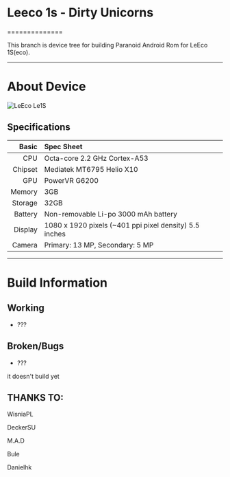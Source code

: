 # Leeco 1s - Dirty Unicorns
==============

This branch is device tree for building Paranoid Android Rom for LeEco 1S(eco).

---

# About Device

![LeEco Le1S](http://cdn2.gsmarena.com/vv/pics/leeco/letv-le-1s-1.jpg "LeEco Le1S")


## Specifications


Basic   | Spec Sheet
-------:|:-------------------------
CPU     | Octa-core 2.2 GHz Cortex-A53
Chipset | Mediatek MT6795 Helio X10
GPU     | PowerVR G6200
Memory  | 3GB
Storage | 32GB
Battery | Non-removable Li-po 3000 mAh battery
Display | 1080 x 1920 pixels (~401 ppi pixel density) 5.5 inches
Camera  | Primary: 13 MP, Secondary: 5 MP

---

# Build Information

## Working
* ???

## Broken/Bugs
* ???

it doesn't build yet

## THANKS TO:

WisniaPL

DeckerSU

M.A.D

Bule

Danielhk
